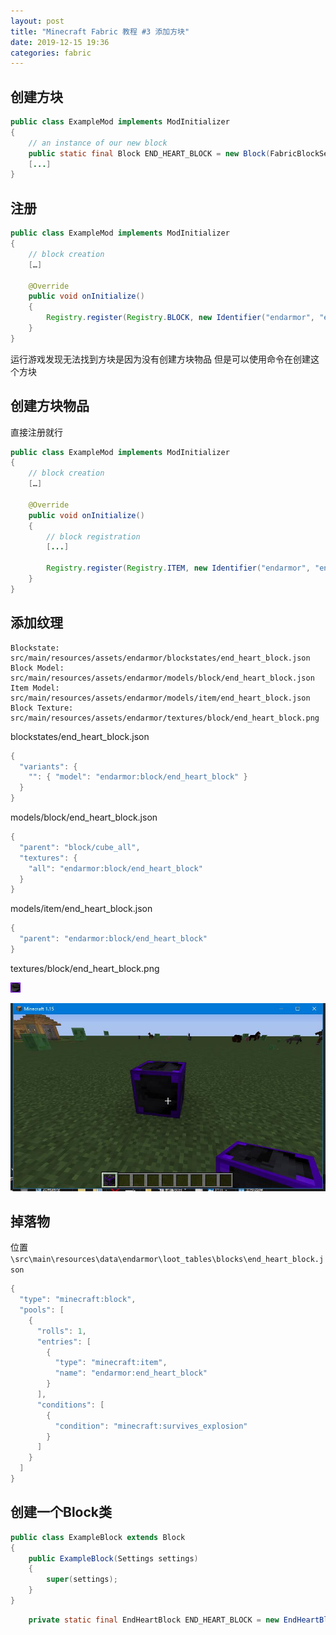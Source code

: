 ```yaml
---
layout: post
title: "Minecraft Fabric 教程 #3 添加方块"
date: 2019-12-15 19:36
categories: fabric
---
```


## 创建方块

```java
public class ExampleMod implements ModInitializer
{
    // an instance of our new block
    public static final Block END_HEART_BLOCK = new Block(FabricBlockSettings.of(Material.METAL).build());
    [...]
}
```

## 注册

```java
public class ExampleMod implements ModInitializer
{
    // block creation
    […]
 
    @Override
    public void onInitialize()
    {
        Registry.register(Registry.BLOCK, new Identifier("endarmor", "end_heart_block"), END_HEART_BLOCK);
    }
}
```

运行游戏发现无法找到方块是因为没有创建方块物品 但是可以使用命令在创建这个方块


## 创建方块物品

直接注册就行

```java
public class ExampleMod implements ModInitializer
{
    // block creation
    […]
 
    @Override
    public void onInitialize()
    {
        // block registration
        [...]
 
        Registry.register(Registry.ITEM, new Identifier("endarmor", "end_heart_block"), new BlockItem(END_HEART_BLOCK, new Item.Settings().itemGroup(ItemGroup.MISC)));
    }
}
```


## 添加纹理

```
Blockstate: src/main/resources/assets/endarmor/blockstates/end_heart_block.json
Block Model: src/main/resources/assets/endarmor/models/block/end_heart_block.json
Item Model: src/main/resources/assets/endarmor/models/item/end_heart_block.json
Block Texture: src/main/resources/assets/endarmor/textures/block/end_heart_block.png
```


blockstates/end_heart_block.json

```java
{
  "variants": {
    "": { "model": "endarmor:block/end_heart_block" }
  }
}
```

models/block/end_heart_block.json

```java
{
  "parent": "block/cube_all",
  "textures": {
    "all": "endarmor:block/end_heart_block"
  }
}
```

models/item/end_heart_block.json

```java
{
  "parent": "endarmor:block/end_heart_block"
}
```

textures/block/end_heart_block.png

![my alternate text](/assets/fabric/end_heart_block.png)

![3 1](/assets/fabric/3-1.jpg)
## 掉落物

位置 `\src\main\resources\data\endarmor\loot_tables\blocks\end_heart_block.json`

```java
{
  "type": "minecraft:block",
  "pools": [
    {
      "rolls": 1,
      "entries": [
        {
          "type": "minecraft:item",
          "name": "endarmor:end_heart_block"
        }
      ],
      "conditions": [
        {
          "condition": "minecraft:survives_explosion"
        }
      ]
    }
  ]
}
```


## 创建一个Block类

```java
public class ExampleBlock extends Block
{
    public ExampleBlock(Settings settings)
    {
        super(settings);
    }
}
```

```java
	private static final EndHeartBlock END_HEART_BLOCK = new EndHeartBlock(FabricBlockSettings.of(Material.METAL).build());
```